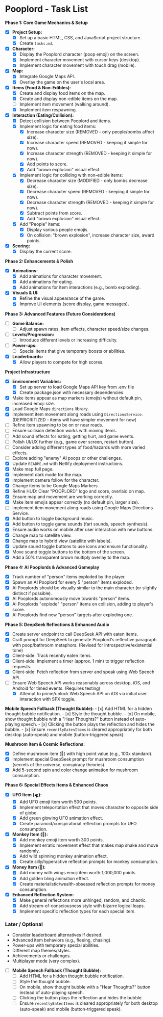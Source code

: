# Pooplord - Task List

**Phase 1: Core Game Mechanics & Setup**
- [X] **Project Setup:**
    - [X] Set up a basic HTML, CSS, and JavaScript project structure.
    - [X] Create `tasks.md`.
- [X] **Character:**
    - [X] Display the Pooplord character (poop emoji) on the screen.
    - [X] Implement character movement with cursor keys (desktop).
    - [X] Implement character movement with touch drag (mobile).
- [X] **Map:**
    - [X] Integrate Google Maps API.
    - [X] Overlay the game on the user's local area.
- [X] **Items (Food & Non-Edibles):**
    - [X] Create and display food items on the map.
    - [X] Create and display non-edible items on the map.
    - [ ] Implement item movement (walking around).
    - [X] Implement item respawning.
- [X] **Interaction (Eating/Collision):**
    - [X] Detect collision between Pooplord and items.
    - [X] Implement logic for eating food items:
        - [X] Increase character size (REMOVED - only people/bombs affect size).
        - [X] Increase character speed (REMOVED - keeping it simple for now).
        - [X] Increase character strength (REMOVED - keeping it simple for now).
        - [X] Add points to score.
        - [X] Add "brown explosion" visual effect.
    - [X] Implement logic for colliding with non-edible items:
        - [X] Decrease character size (MODIFIED - only bombs decrease size).
        - [X] Decrease character speed (REMOVED - keeping it simple for now).
        - [X] Decrease character strength (REMOVED - keeping it simple for now).
        - [X] Subtract points from score.
        - [X] Add "brown explosion" visual effect.
    - [X] Add "People" items:
        - [X] Display various people emojis.
        - [X] On collision: "brown explosion", increase character size, award points.
- [X] **Scoring:**
    - [X] Display the current score.

**Phase 2: Enhancements & Polish**
- [X] **Animations:**
    - [X] Add animations for character movement.
    - [X] Add animations for eating.
    - [X] Add animations for item interactions (e.g., bomb exploding).
- [X] **Visuals & UI:**
    - [X] Refine the visual appearance of the game.
    - [X] Improve UI elements (score display, game messages).

**Phase 3: Advanced Features (Future Considerations)**
- [ ] **Game Balance:**
    - [ ] Adjust spawn rates, item effects, character speed/size changes.
- [ ] **Levels/Progression:**
    - [ ] Introduce different levels or increasing difficulty.
- [ ] **Power-ups:**
    - [ ] Special items that give temporary boosts or abilities.
- [X] **Leaderboards:**
    - [X] Allow players to compete for high scores.

**Project Infrastructure**
- [X] **Environment Variables:**
    - [X] Set up server to load Google Maps API key from .env file
    - [X] Create package.json with necessary dependencies
- [x] Make items appear as map markers (emojis) without default pin, increased emoji size.
- [x] Load Google Maps `directions` library.
- [x] Implement item movement along roads using `DirectionsService`. (DEPRIORITIZED - items will have simpler movement for now)
- [ ] Refine item spawning to be on or near roads.
- [ ] Ensure collision detection works with moving items.
- [ ] Add sound effects for eating, getting hurt, and game events.
- [ ] Polish UI/UX further (e.g., game over screen, restart button).
- [ ] Consider adding different types of food/hazards with more varied effects.
- [ ] Explore adding "enemy" AI poops or other challenges.
- [x] Update `README.md` with Netlify deployment instructions.
- [x] Make map full page.
- [x] Implement dark mode for the map.
- [x] Implement camera follow for the character.
- [x] Change items to be Google Maps Markers.
- [x] Refine HUD: Clear "POOPLORD" logo and score, overlaid on map.
- [x] Ensure map and movement are working correctly.
- [x] Make item emojis appear correctly (no default pin, larger size).
- [ ] Implement item movement along roads using Google Maps Directions Service.
- [x] Add button to toggle background music.
- [x] Add button to toggle game sounds (fart sounds, speech synthesis).
- [x] Ensure audio works on mobile after user interaction with new buttons.
- [x] Change map to satellite view.
- [x] Change map to hybrid view (satellite with labels).
- [x] Update sound toggle buttons to use icons and ensure functionality.
- [x] Move sound toggle buttons to the bottom of the screen.
- [x] Add a 50% transparent brown multiply overlay to the map.

**Phase 4: AI Pooplords & Advanced Gameplay**
- [x] Track number of "person" items exploded by the player.
- [x] Spawn an AI Pooplord for every 5 "person" items exploded.
- [x] AI Pooplords should be visually similar to the main character (or slightly distinct if possible).
- [x] AI Pooplords autonomously move towards "person" items.
- [x] AI Pooplords "explode" "person" items on collision, adding to player's score.
- [x] AI Pooplords find new "person" targets after exploding one.

**Phase 5: DeepSeek Reflections & Enhanced Audio**
- [x] Create server endpoint to call DeepSeek API with eaten items.
- [x] Craft prompt for DeepSeek to generate Pooplord's reflective paragraph with poop/bathroom metaphors. (Revised for introspective/existential tone)
- [x] Client-side: Track recently eaten items.
- [x] Client-side: Implement a timer (approx. 1 min) to trigger reflection requests.
- [x] Client-side: Fetch reflection from server and speak using Web Speech API.
- [ ] Ensure Web Speech API works reasonably across desktop, iOS, and Android for timed events. (Requires testing)
  - [x] Attempt to prime/unlock Web Speech API on iOS via initial user interaction with SFX toggle.

**Mobile Speech Fallback (Thought Bubble):**
    - [x] Add HTML for a hidden thought bubble notification.
    - [x] Style the thought bubble.
    - [x] On mobile, show thought bubble with a "Hear Thoughts?" button instead of auto-playing speech.
    - [x] Clicking the button plays the reflection and hides the bubble.
    - [x] Ensure `recentlyEatenItems` is cleared appropriately for both desktop (auto-speak) and mobile (button-triggered speak).

**Mushroom Item & Cosmic Reflections:**
- [x] Define mushroom item (🍄) with high point value (e.g., 100x standard).
- [x] Implement special DeepSeek prompt for mushroom consumption (secrets of the universe, conspiracy theories).
- [x] Add 5-second spin and color change animation for mushroom consumption.

**Phase 6: Special Effects Items & Enhanced Chaos**
- [x] **UFO Item (🛸):**
    - [x] Add UFO emoji item worth 500 points.
    - [x] Implement teleportation effect that moves character to opposite side of globe.
    - [x] Add green glowing UFO animation effect.
    - [x] Create paranoid/conspiratorial reflection prompts for UFO consumption.
- [x] **Monkey Item (🐒):**
    - [x] Add monkey emoji item worth 300 points.
    - [x] Implement erratic movement effect that makes map shake and move randomly.
    - [x] Add wild spinning monkey animation effect.
    - [x] Create silly/hyperactive reflection prompts for monkey consumption.
- [x] **Money Item (💸):**
    - [x] Add money with wings emoji item worth 1,000,000 points.
    - [x] Add golden bling animation effect.
    - [x] Create materialistic/wealth-obsessed reflection prompts for money consumption.
- [x] **Enhanced Reflection System:**
    - [x] Make general reflections more unhinged, random, and chaotic.
    - [x] Add stream-of-consciousness style with bizarre logical leaps.
    - [x] Implement specific reflection types for each special item.

### Later / Optional
*   Consider leaderboard alternatives if desired.
*   Advanced item behaviors (e.g., fleeing, chasing).
*   Power-ups with temporary special abilities.
*   Different map themes/styles.
*   Achievements or challenges.
*   Multiplayer mode (very complex).
- [ ] **Mobile Speech Fallback (Thought Bubble):**
    - [ ] Add HTML for a hidden thought bubble notification.
    - [ ] Style the thought bubble.
    - [ ] On mobile, show thought bubble with a "Hear Thoughts?" button instead of auto-playing speech.
    - [ ] Clicking the button plays the reflection and hides the bubble.
    - [ ] Ensure `recentlyEatenItems` is cleared appropriately for both desktop (auto-speak) and mobile (button-triggered speak). 